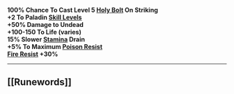 **100% Chance To Cast Level 5 [Holy Bolt](https://diablo.fandom.com/wiki/Holy_Bolt "Holy Bolt") On Striking  
+2 To Paladin [Skill Levels](https://diablo.fandom.com/wiki/Skill_point "Skill point")  
+50% Damage to Undead  
+100-150 To Life (varies)  
15% Slower [Stamina](https://diablo.fandom.com/wiki/Stamina "Stamina") Drain  
+5% To Maximum [Poison Resist](https://diablo.fandom.com/wiki/Poison_Resist "Poison Resist")  
[Fire Resist](https://diablo.fandom.com/wiki/Fire_Resist "Fire Resist") +30%**

---
## [[Runewords]]